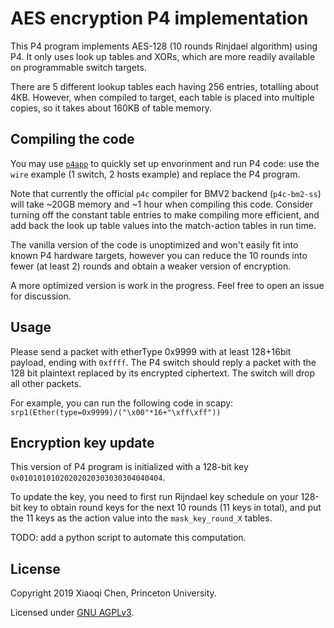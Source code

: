 # AES encryption P4 implementation

This P4 program implements AES-128 (10 rounds Rinjdael algorithm) using P4. It only uses look up tables and XORs, which are more readily available on programmable switch targets.

There are 5 different lookup tables each having 256 entries, totalling about 4KB. However, when compiled to target, each table is placed into multiple copies, so it takes about 160KB of table memory.

## Compiling the code

You may use [`p4app`](https://github.com/p4lang/p4app/) to quickly set up envorinment and run P4 code: use the `wire` example (1 switch, 2 hosts example) and replace the P4 program.

Note that currently the official `p4c` compiler for BMV2 backend (`p4c-bm2-ss`) will take ~20GB memory and ~1 hour when compiling this code. Consider turning off the constant table entries to make compiling more efficient, and add back the look up table values into the match-action tables in run time.

The vanilla version of the code is unoptimized and won't easily fit into known P4 hardware targets, however you can reduce the 10 rounds into fewer (at least 2) rounds and obtain a weaker version of encryption.

A more optimized version is work in the progress. Feel free to open an issue for discussion.

## Usage

Please send a packet with etherType 0x9999 with at least 128+16bit payload, ending with `0xffff`. The P4 switch should reply a packet with the 128 bit plaintext replaced by its encrypted ciphertext. The switch will drop all other packets.

For example, you can run the following code in scapy: `srp1(Ether(type=0x9999)/("\x00"*16+"\xff\xff"))`

## Encryption key update

This version of P4 program is initialized with a 128-bit key `0x01010101020202020303030304040404`.

To update the key, you need to first run Rijndael key schedule on your 128-bit key to obtain round keys for the next 10 rounds (11 keys in total), and put the 11 keys as the action value into the `mask_key_round_X` tables.

TODO: add a python script to automate this computation.

## License

Copyright 2019 Xiaoqi Chen, Princeton University.

Licensed under [GNU AGPLv3](https://github.com/chenxiaoqino/p4-projects/blob/master/LICENSE).
